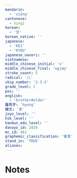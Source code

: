 ```yaml
---
mandarin:
  - 'xiōng'
cantonese:
  - hing1
korean:
  - '형'
korean_native: ''
japanese:
  - 'KEI'
  - 'KYOU'
japanese_nanori: ''
vietnamese:
middle_chinese_initial: 'x'
middle_chinese_final: 'wɣiæŋ'
stroke_count: 5
radical: '儿'
skip_number: '2-3-2'
grade_level: 2
pos: ''
english:
  - 'brother#older'
羅馬字: 'hyong'
韓文: '횽'
joyo_level: ''
hsk_level: ''
hanmun_edu_level: ''
danayo_id: 2020
mc_id: 461
graphemic_classification: '會意'
stand_in: 'TRUE'
aliases:
---
```


# Notes
